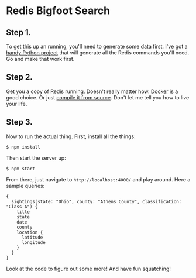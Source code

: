 # Redis Bigfoot Search

## Step 1.

To get this up an running, you'll need to generate some data first. I've got a [handy Python project](https://github.com/guyroyse/bigfoot-redis) that will generate all the Redis commands you'll need. Go and make that work first.

## Step 2.

Get you a copy of Redis running. Doesn't really matter how. [Docker](https://hub.docker.com/_/redis) is a good choice. Or just [compile it from source](https://redis.io/download). Don't let me tell you how to live your life.

## Step 3.

Now to run the actual thing. First, install all the things:

    $ npm install

Then start the server up:

    $ npm start

From there, just navigate to `http://localhost:4000/` and play around. Here a sample queries:

    {
      sightings(state: "Ohio", county: "Athens County", classification: "Class A") {
        title
        state
        date
        county
        location {
          latitude
          longitude
        }
      }
    }

Look at the code to figure out some more! And have fun squatching!
